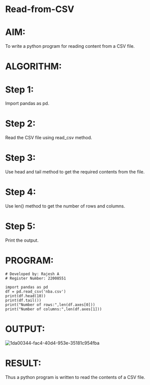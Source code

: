 # Read-from-CSV
# AIM:
To write a python program for reading content from a CSV file.

# ALGORITHM:
# Step 1:
Import pandas as pd.

# Step 2:
Read the CSV file using read_csv method.

# Step 3:
Use head and tail method to get the required contents from the file.

# Step 4:
Use len() method to get the number of rows and columns.

# Step 5:
Print the output.

# PROGRAM:
```
# Developed by: Rajesh A
# Register Number: 22008551
```
```
import pandas as pd
df = pd.read_csv('nba.csv')
print(df.head(10))
print(df.tail())
print("Number of rows:",len(df.axes[0]))
print("Number of columns:",len(df.axes[1]))
```
# OUTPUT:
![1da00344-fac4-40d4-953e-35181c954fba](https://user-images.githubusercontent.com/118924713/214759530-cf3213e3-6d8a-4e03-bade-72f92bcf383d.jpg)

# RESULT:
Thus a python program is written to read the contents of a CSV file.
